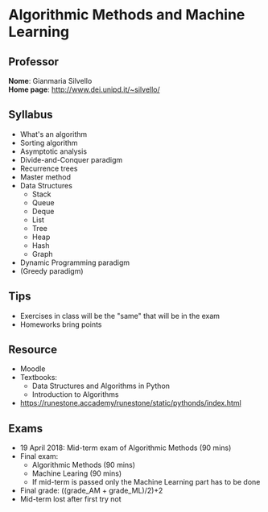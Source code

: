 # Algorithmic Methods and Machine Learning
## Professor
__Nome__: Gianmaria Silvello</br>
__Home page__: http://www.dei.unipd.it/~silvello/</br>
## Syllabus
* What's an algorithm
* Sorting algorithm
* Asymptotic analysis
* Divide-and-Conquer paradigm
* Recurrence trees
* Master method
* Data Structures
    * Stack
    * Queue
    * Deque
    * List
    * Tree
    * Heap
    * Hash
    * Graph
* Dynamic Programming paradigm
* (Greedy paradigm)
## Tips
* Exercises in class will be the "same" that will be in the exam
* Homeworks bring points
## Resource
* Moodle
* Textbooks:
    * Data Structures and Algorithms in Python
    * Introduction to Algorithms
* https://runestone.accademy/runestone/static/pythonds/index.html
## Exams
* 19 April 2018: Mid-term exam of Algorithmic Methods (90 mins)
* Final exam:
    * Algorithmic Methods (90 mins)
    * Machine Learing (90 mins)
    * If mid-term is passed only the Machine Learning part has to be done
* Final grade: ((grade_AM + grade_ML)/2)+2
* Mid-term lost after first try not